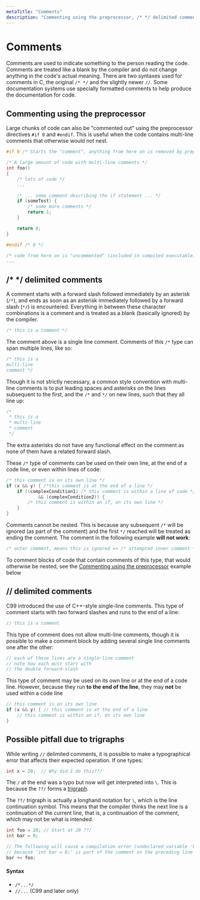 ```yaml
---
metaTitle: "Comments"
description: "Commenting using the preprocessor, /* */ delimited comments, // delimited comments, Possible pitfall due to trigraphs"
---
```


# Comments


Comments are used to indicate something to the person reading the code. Comments are treated like a blank by the compiler and do not change anything in the code's actual meaning. There are two syntaxes used for comments in C, the original `/* */` and the slightly newer `//`.  Some documentation systems use specially formatted comments to help produce the documentation for code.



## Commenting using the preprocessor


Large chunks of code can also be "commented out" using the preprocessor directives `#if 0` and `#endif`. This is useful when the code contains multi-line comments that otherwise would not nest.

```c
#if 0 /* Starts the "comment", anything from here on is removed by preprocessor */ 

/* A large amount of code with multi-line comments */  
int foo()
{
    /* lots of code */
    ...

    /* ... some comment describing the if statement ... */
    if (someTest) {
        /* some more comments */
        return 1;
    }

    return 0;
}

#endif /* 0 */

/* code from here on is "uncommented" (included in compiled executable) */
... 

```



## /* */ delimited comments


A comment starts with a forward slash followed immediately by an asterisk (`/*`), and ends as soon as an asterisk immediately followed by a forward slash (`*/`) is encountered. Everything in between these character combinations is a comment and is treated as a blank (basically ignored) by the compiler.

```c
/* this is a comment */

```

The comment above is a single line comment. Comments of this `/*` type can span multiple lines, like so:

```c
/* this is a
multi-line
comment */

```

Though it is not strictly necessary, a common style convention with multi-line comments is to put leading spaces and asterisks on the lines subsequent to the first, and the `/*` and `*/` on new lines, such that they all line up:

```c
/* 
 * this is a
 * multi-line
 * comment
 */

```

The extra asterisks do not have any functional effect on the comment as none of them have a related forward slash.

These `/*` type of comments can be used on their own line, at the end of a code line, or even within lines of code:

```c
/* this comment is on its own line */
if (x && y) { /*this comment is at the end of a line */
    if ((complexCondition1) /* this comment is within a line of code */
            && (complexCondition2)) {
        /* this comment is within an if, on its own line */
    }
}

```

Comments cannot be nested. This is because any subsequent `/*` will be ignored (as part of the comment) and the first `*/` reached will be treated as ending the comment. The comment in the following example **will not work**:

```c
/* outer comment, means this is ignored => /* attempted inner comment */ <= ends the comment, not this one => */

```

To comment blocks of code that contain comments of this type, that would otherwise be nested, see the [Commenting using the preprocessor](https://stackoverflow.com/documentation/c/10670/comments/32034/commenting-using-the-preprocessor) example below



## // delimited comments


C99 introduced the use of C++-style single-line comments. This type of comment starts with two forward slashes and runs to the end of a line:

```c
// this is a comment

```

This type of comment does not allow multi-line comments, though it is possible to make a comment block by adding several single line comments one after the other:

```c
// each of these lines are a single-line comment
// note how each must start with
// the double forward-slash

```

This type of comment may be used on its own line or at the end of a code line. However, because they run **to the end of the line**, they may **not** be used within a code line

```c
// this comment is on its own line
if (x && y) { // this comment is at the end of a line
    // this comment is within an if, on its own line
}

```



## Possible pitfall due to trigraphs


While writing `//` delimited comments, it is possible to make a typographical error that affects their expected operation. If one types:

```c
int x = 20;  // Why did I do this??/

```

The `/` at the end was a typo but now will get interpreted into `\`. This is because the `??/` forms a [trigraph](https://stackoverflow.com/documentation/c/7111/multi-character-character-sequence/23858/trigraphs).

The `??/` trigraph is actually a longhand notation for `\`, which is the line continuation symbol. This means that the compiler thinks the next line is a continuation of the current line, that is, a continuation of the comment, which may not be what is intended.

```c
int foo = 20; // Start at 20 ??/
int bar = 0;

// The following will cause a compilation error (undeclared variable 'bar')
// because 'int bar = 0;' is part of the comment on the preceding line
bar += foo;

```



#### Syntax


- `/*...*/`
- `//...` (C99 and later only)


